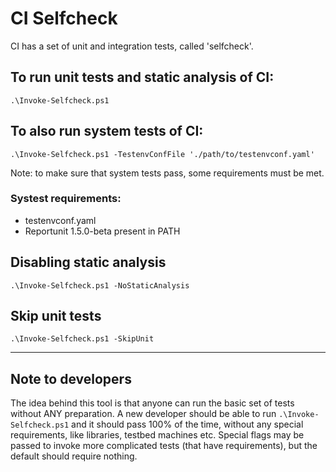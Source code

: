 # CI Selfcheck

CI has a set of unit and integration tests, called 'selfcheck'.

## To run unit tests and static analysis of CI:

```
.\Invoke-Selfcheck.ps1
```

## To also run system tests of CI:

```
.\Invoke-Selfcheck.ps1 -TestenvConfFile './path/to/testenvconf.yaml'
```

Note: to make sure that system tests pass, some requirements must be met.

### Systest requirements:

* testenvconf.yaml
* Reportunit 1.5.0-beta present in PATH

## Disabling static analysis

```
.\Invoke-Selfcheck.ps1 -NoStaticAnalysis
```

## Skip unit tests

```
.\Invoke-Selfcheck.ps1 -SkipUnit
```

------------------

## Note to developers

The idea behind this tool is that anyone can run the basic set of tests without ANY preparation.
A new developer should be able to run `.\Invoke-Selfcheck.ps1` and it should pass 100% of the time,
without any special requirements, like libraries, testbed machines etc.
Special flags may be passed to invoke more complicated tests (that have requirements), but
the default should require nothing.
